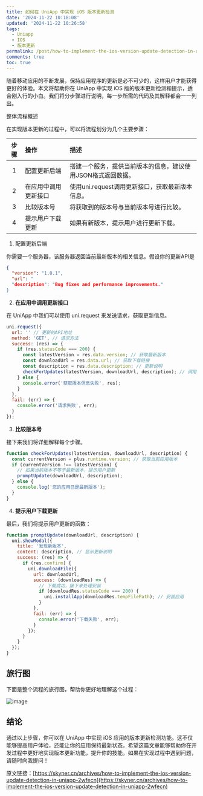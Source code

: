 ```yaml
---
title: 如何在 UniApp 中实现 iOS 版本更新检测
date: '2024-11-22 10:18:08'
updated: '2024-11-22 10:26:58'
tags:
  - Uniapp
  - IOS
  - 版本更新
permalink: /post/how-to-implement-the-ios-version-update-detection-in-uniapp-2wfecn.html
comments: true
toc: true
---
```


随着移动应用的不断发展，保持应用程序的更新是必不可少的，这样用户才能获得更好的体验。本文将帮助你在 UniApp 中实现 iOS 版的版本更新检测和提示，适合刚入行的小白。我们将分步骤进行说明，每一步所需的代码及其解释都会一一列出。

整体流程概述

在实现版本更新的过程中，可以将流程划分为几个主要步骤：

|步骤|操作|描述|
| :----: | :---------------------| :-------------------------------------------------------------|
|1|配置更新后端|搭建一个服务，提供当前版本的信息，建议使用JSON格式返回数据。|
|2|在应用中调用更新接口|使用uni.request调用更新接口，获取最新版本信息。|
|3|比较版本号|将获取到的版本号与当前版本号进行比较。|
|4|提示用户下载更新|如果有新版本，提示用户进行更新下载。|

1. 配置更新后端

你需要一个服务器，该服务器返回当前最新版本的相关信息。假设你的更新API是

```json
{
  "version": "1.0.1",
  "url": "
  "description": "Bug fixes and performance improvements."
}
```

2. **在应用中调用更新接口**

在 UniApp 中我们可以使用 uni.request 来发送请求，获取更新信息。

```js
uni.request({
  url: '' // 更新的API地址
  method: 'GET', // 请求方法
  success: (res) => {
    if (res.statusCode === 200) {
      const latestVersion = res.data.version; // 获取最新版本
      const downloadUrl = res.data.url; // 获取下载链接
      const description = res.data.description; // 更新说明
      checkForUpdates(latestVersion, downloadUrl, description); // 调用检查更新函数
    } else {
      console.error('获取版本信息失败', res);
    }
  },
  fail: (err) => {
    console.error('请求失败', err);
  }
});
```

3. **比较版本号**

接下来我们将详细解释每个步骤。

```js
function checkForUpdates(latestVersion, downloadUrl, description) {
  const currentVersion = plus.runtime.version; // 获取当前应用版本
  if (currentVersion !== latestVersion) {
    // 如果当前版本不等于最新版本，提示用户更新
    promptUpdate(downloadUrl, description);
  } else {
    console.log('您的应用已是最新版本');
  }
}
```

4. **提示用户下载更新**

最后，我们将提示用户更新的函数：

```js
function promptUpdate(downloadUrl, description) {
  uni.showModal({
    title: '发现新版本',
    content: description, // 显示更新说明
    success: (res) => {
      if (res.confirm) {
        uni.downloadFile({
          url: downloadUrl,
          success: (downloadRes) => {
            // 下载成功，接下来处理安装
            if (downloadRes.statusCode === 200) {
              uni.installApp(downloadRes.tempFilePath); // 安装应用
            }
          },
          fail: (err) => {
            console.error('下载失败', err);
          }
        });
      }
    }
  });
}
```

## 旅行图

下面是整个流程的旅行图，帮助你更好地理解这个过程：

​![image](https://qiniu.skyner.cn/image-20241122102454-y8sq2bp.png)​

## 结论

通过以上步骤，你可以在 UniApp 中实现 iOS 应用的版本更新检测功能。这不仅能够提高用户体验，还能让你的应用保持最新状态。希望这篇文章能够帮助你在开发过程中更好地实现版本更新功能，提升你的技能。如果在实现过程中遇到问题，请随时向我提问！

原文链接：[https://skyner.cn/archives/how-to-implement-the-ios-version-update-detection-in-uniapp-2wfecn](https://skyner.cn/archives/how-to-implement-the-ios-version-update-detection-in-uniapp-2wfecn)

‍

